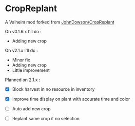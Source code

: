 # CropReplant
A Valheim mod forked from [JohnDowson/CropReplant](https://github.com/JohnDowson/CropReplant)

On v0.1.6.x I'll do :

- Adding new crop

On v2.1.x I'll do :

- Minor fix 
- Adding new crop
- Little improvement



Planned on 2.1.x :

- [x] Block harvest in no resource in inventory
- [x] Improve time display on plant with accurate time and color
- [ ] Auto add new crop

- [ ] Replant same crop if no selection



